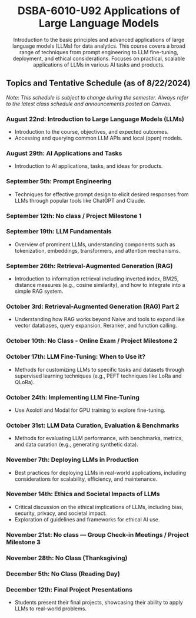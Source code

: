 <div align="center">

# DSBA-6010-U92 Applications of Large Language Models

Introduction to the basic principles and advanced applications of large language models (LLMs) for data analytics. This course covers a broad range of techniques from prompt engineering to LLM fine-tuning, deployment, and ethical considerations. Focuses on practical, scalable applications of LLMs in various AI tasks and products.

</div>

## Topics and Tentative Schedule (as of 8/22/2024)

*Note: This schedule is subject to change during the semester. Always refer to the latest class schedule and announcements posted on Canvas.*

<div align="left">

### August 22nd: **Introduction to Large Language Models (LLMs)**
- Introduction to the course, objectives, and expected outcomes.
- Accessing and querying common LLM APIs and local (open) models.

### August 29th: **AI Applications and Tasks**
- Introduction to AI applications, tasks, and ideas for products.

### September 5th: **Prompt Engineering**
- Techniques for effective prompt design to elicit desired responses from LLMs through popular tools like ChatGPT and Claude.

### September 12th: **No class / Project Milestone 1**

### September 19th: **LLM Fundamentals**
- Overview of prominent LLMs, understanding components such as tokenization, embeddings, transformers, and attention mechanisms.

### September 26th: **Retrieval-Augmented Generation (RAG)**
- Introduction to information retrieval including inverted index, BM25, distance measures (e.g., cosine similarity), and how to integrate into a simple RAG system.

### October 3rd: **Retrieval-Augmented Generation (RAG) Part 2**
- Understanding how RAG works beyond Naive and tools to expand like vector databases, query expansion, Reranker, and function calling.

### October 10th: **No Class - Online Exam / Project Milestone 2**

### October 17th: **LLM Fine-Tuning: When to Use it?**
- Methods for customizing LLMs to specific tasks and datasets through supervised learning techniques (e.g., PEFT techniques like LoRa and QLoRa).

### October 24th: **Implementing LLM Fine-Tuning**
- Use Axolotl and Modal for GPU training to explore fine-tuning.

### October 31st: **LLM Data Curation, Evaluation & Benchmarks**
- Methods for evaluating LLM performance, with benchmarks, metrics, and data curation (e.g., generating synthetic data).

### November 7th: **Deploying LLMs in Production**
- Best practices for deploying LLMs in real-world applications, including considerations for scalability, efficiency, and maintenance.

### November 14th: **Ethics and Societal Impacts of LLMs**
- Critical discussion on the ethical implications of LLMs, including bias, security, privacy, and societal impact.
- Exploration of guidelines and frameworks for ethical AI use.

### November 21st: **No class — Group Check-in Meetings / Project Milestone 3**

### November 28th: **No Class (Thanksgiving)**

### December 5th: **No Class (Reading Day)**

### December 12th: **Final Project Presentations**
- Students present their final projects, showcasing their ability to apply LLMs to real-world problems.

</div>
